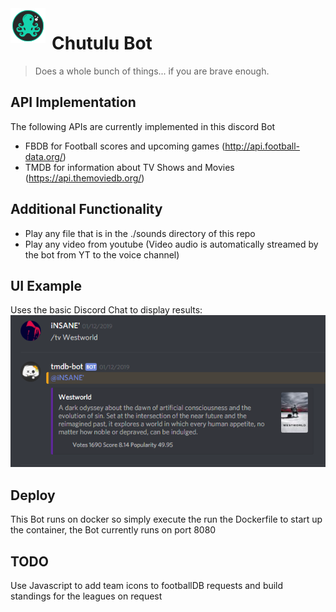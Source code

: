 <!-- ![git logo](./res/logo_git.png "Chutulut Bot") -->
<img src="./res/logo_git.png" alt="Chutulu Bot" style="float: left; height: 4em; width: auto; margin-right: 10px;"  title="Chutulu Bot" width="100" height="100"/>

# Chutulu Bot
>Does a whole bunch of things... if you are brave enough.

## API Implementation

The following APIs are currently implemented in this discord Bot

* FBDB for Football scores and upcoming games (http://api.football-data.org/)
* TMDB for information about TV Shows and Movies (https://api.themoviedb.org/)

## Additional Functionality

* Play any file that is in the ./sounds directory of this repo
* Play any video from youtube (Video audio is automatically streamed by the bot from YT to the voice channel)

## UI Example

Uses the basic Discord Chat to display results:
![ui example](./res/tmdb.PNG "UI Example TMDB request")

## Deploy

This Bot runs on docker so simply execute the run the Dockerfile to start up the container, the Bot currently runs on port 8080

## TODO

Use Javascript to add team icons to footballDB requests and build standings for the leagues on request
